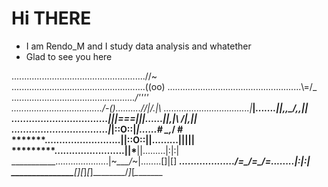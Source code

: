 # Hi THERE
* I am Rendo_M and I study data analysis and whatether
* Glad to see you here



.....................................................//~\
.....................................................((oo)
.....................................................\\=/_
.....................................___............/''_''\
..................................../-()\..........//|/.\|\\
.................................._|_____|_.......||,,\_/,,||
.................................|||*===*|||......||,|\ /|,||
.................................|_|::O::|_|......# \_,_/ #
*******\..........................||::O::||.........|||||
*********\........................||__*__||.........|:|:|
___________\.....................|~*\___/*~|........[]|[]
_____________\.................../=\_/=\_/=\........|:|:|
______________\_________________[_]_[_]_[_]________/_]_[_\________
